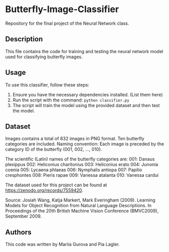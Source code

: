 # Butterfly-Image-Classifier

Repository for the final project of the Neural Network class.

## Description

This file contains the code for training and testing the neural network model used for classifying butterfly images.

## Usage

To use this classifier, follow these steps:

1. Ensure you have the necessary dependencies installed. (List them here)
2. Run the script with the command: `python classifier.py`
3. The script will train the model using the provided dataset and then test the model.

## Dataset

Images contains a total of 832 images in PNG format. Ten butterfly categories are included.
Naming convention: Each image is preceded by the category ID of the butterfly (001, 002, ..., 010).

The scientific (Latin) names of the butterfly categories are:
001: Danaus plexippus
002: Heliconius charitonius
003: Heliconius erato
004: Junonia coenia
005: Lycaena phlaeas
006: Nymphalis antiopa
007: Papilio cresphontes
008: Pieris rapae
009: Vanessa atalanta
010: Vanessa cardui

The dataset used for this project can be found at https://zenodo.org/records/7559420.

Source:
Josiah Wang, Katja Markert, Mark Everingham (2009). Learning Models for Object Recognition from Natural Language Descriptions. In Proceedings of the 20th British Machine Vision Conference (BMVC2009), September 2009.

## Authors

This code was written by Mariia Gurova and Pia Lagler.
